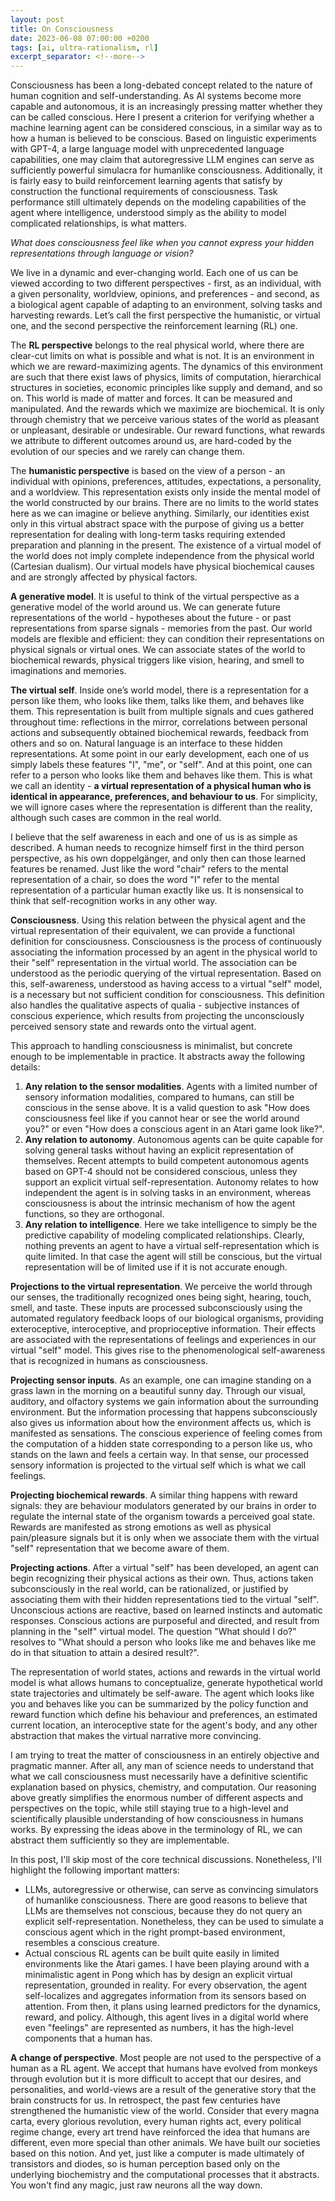 ```yaml
---
layout: post
title: On Consciousness
date: 2023-06-08 07:00:00 +0200
tags: [ai, ultra-rationalism, rl]
excerpt_separator: <!--more-->
---
```


Consciousness has been a long-debated concept related to the nature of human cognition and self-understanding. As AI systems become more capable and autonomous, it is an increasingly pressing matter whether they can be called conscious. Here I present a criterion for verifying whether a machine learning agent can be considered conscious, in a similar way as to how a human is believed to be conscious. Based on linguistic experiments with GPT-4, a large language model with unprecedented language capabilities, one may claim that autoregressive LLM engines can serve as sufficiently powerful simulacra for humanlike consciousness. Additionally, it is fairly easy to build reinforcement learning agents that satisfy by construction the functional requirements of consciousness. Task performance still ultimately depends on the modeling capabilities of the agent where intelligence, understood simply as the ability to model complicated relationships, is what matters.

*What does consciousness feel like when you cannot express your hidden representations through language or vision?*

<!--more-->


We live in a dynamic and ever-changing world. Each one of us can be viewed according to two different perspectives - first, as an individual, with a given personality, worldview, opinions, and preferences - and second, as a biological agent capable of adapting to an environment, solving tasks and harvesting rewards. Let’s call the first perspective the humanistic, or virtual one, and the second perspective the reinforcement learning (RL) one.

The **RL perspective** belongs to the real physical world, where there are clear-cut limits on what is possible and what is not. It is an environment in which we are reward-maximizing agents. The dynamics of this environment are such that there exist laws of physics, limits of computation, hierarchical structures in societies, economic principles like supply and demand, and so on. This world is made of matter and forces. It can be measured and manipulated. And the rewards which we maximize are biochemical. It is only through chemistry that we perceive various states of the world as pleasant or unpleasant, desirable or undesirable. Our reward functions, what rewards we attribute to different outcomes around us, are hard-coded by the evolution of our species and we rarely can change them.

The **humanistic perspective** is based on the view of a person - an individual with opinions, preferences, attitudes, expectations, a personality, and a worldview. This representation exists only inside the mental model of the world constructed by our brains. There are no limits to the world states here as we can imagine or believe anything. Similarly, our identities exist only in this virtual abstract space with the purpose of giving us a better representation for dealing with long-term tasks requiring extended preparation and planning in the present. The existence of a virtual model of the world does not imply complete independence from the physical world (Cartesian dualism). Our virtual
models have physical biochemical causes and are strongly affected by physical factors.

**A generative model**. It is useful to think of the virtual perspective as a generative model of the world around us. We can generate future representations of the world - hypotheses about the future - or past representations from sparse signals - memories from the past. Our world models are flexible and efficient: they can condition their representations on physical signals or virtual ones. We can associate states of the world to biochemical rewards, physical triggers like vision, hearing, and smell to imaginations and memories.

**The virtual self**. Inside one’s world model, there is a representation for a person like them, who looks like them, talks like them, and behaves like them. This representation is built from multiple signals and cues gathered throughout time: reflections in the mirror, correlations between personal actions and subsequently obtained biochemical rewards, feedback from others and so on. Natural language is an interface to these hidden representations. At some point in our early development, each one of us simply labels these features "I", "me", or "self". And at this point, one can refer to a person who looks like them and behaves like them. This is what we call an identity - **a virtual representation of a physical human who is identical in appearance, preferences, and behaviour to us**. For simplicity, we will ignore cases where the representation is different than the reality, although such cases are common in the real world.

I believe that the self awareness in each and one of us is as simple as described. A human needs to recognize himself first in the third person perspective, as his own doppelgänger, and only then can those learned features be renamed. Just like the word "chair" refers to the mental representation of a chair, so does the word "I" refer to the mental representation of a particular human exactly like us. It is nonsensical to think that self-recognition works in any other way.

**Consciousness**. Using this relation between the physical agent and the virtual representation of their equivalent, we can provide a functional definition for consciousness. Consciousness is the process of continuously associating the information processed by an agent in the physical world to their "self" representation in the virtual world. The association can be understood as the periodic querying of the virtual representation. Based on this, self-awareness, understood as having access to a virtual "self" model, is a necessary but not sufficient condition for consciousness. This definition
also handles the qualitative aspects of qualia - subjective instances of conscious experience, which results from projecting the unconsciously perceived sensory state and rewards onto the virtual agent.

This approach to handling consciousness is minimalist, but concrete enough to be implementable in practice. It abstracts away the following details:
1. **Any relation to the sensor modalities**. Agents with a limited number of sensory information modalities, compared to humans, can still be conscious in the sense above. It is a valid question to ask "How does consciousness feel like if you cannot hear or see the world around you?" or even "How does a conscious agent in an Atari game look like?".
2. **Any relation to autonomy**. Autonomous agents can be quite capable for solving general tasks without having an explicit representation of themselves. Recent attempts to build competent autonomous agents based on GPT-4 should not be considered conscious, unless they support an explicit virtual self-representation. Autonomy relates to how independent the agent is in solving tasks in an environment, whereas consciousness is about the intrinsic mechanism of how the agent functions, so they are orthogonal.
3. **Any relation to intelligence**. Here we take intelligence to simply be the predictive capability of modeling complicated relationships. Clearly, nothing prevents an agent to have a virtual self-representation which is quite limited. In that case the agent will still be conscious, but the virtual representation will be of limited use if it is not accurate enough.

**Projections to the virtual representation**. We perceive the world through our senses, the traditionally recognized ones being sight, hearing, touch, smell, and taste. These inputs are processed subconsciously using the automated regulatory feedback loops of our biological organisms, providing exteroceptive, interoceptive, and proprioceptive information. Their effects are associated with the representations of feelings and experiences in our virtual "self" model. This gives rise to the phenomenological self-awareness that is recognized in humans as consciousness.

**Projecting sensor inputs**. As an example, one can imagine standing on a grass lawn in the morning on a beautiful sunny day. Through our visual, auditory, and olfactory systems we gain information about the surrounding environment. But the information processing that happens subconsciously also gives us information about how the environment affects us, which is manifested as sensations. The conscious experience of feeling comes from the computation of a hidden state corresponding to a
person like us, who stands on the lawn and feels a certain way. In that sense, our processed sensory information is projected to the virtual self which is what we call feelings.

**Projecting biochemical rewards**. A similar thing happens with reward signals: they are behaviour modulators generated by our brains in order to regulate the internal state of the organism towards a perceived goal state. Rewards are manifested as strong emotions as well as physical pain/pleasure signals but it is only when we associate them with the virtual "self" representation that we become aware of them.

**Projecting actions**. After a virtual "self" has been developed, an agent can begin recognizing their physical actions as their own. Thus, actions taken subconsciously in the real world, can be rationalized, or justified by associating them with their hidden representations tied to the virtual "self". Unconscious actions are reactive, based on learned instincts and automatic responses. Conscious actions are purposeful and directed, and result from planning in the "self" virtual model. The question "What should I do?" resolves to "What should a person who looks like me and behaves like me do in
that situation to attain a desired result?".

The representation of world states, actions and rewards in the virtual world model is what allows humans to conceptualize, generate hypothetical world state trajectories and ultimately be self-aware. The agent which looks like you and behaves like you can be summarized by the policy function and reward function which define his behaviour and preferences, an estimated current location, an interoceptive state for the agent's body, and any other abstraction that makes the virtual narrative more convincing.

I am trying to treat the matter of consciousness in an entirely objective and pragmatic manner. After all, any man of science needs to understand that what we call consciousness must necessarily have a definitive scientific explanation based on physics, chemistry, and computation. Our reasoning above greatly simplifies the enormous number of different aspects and perspectives on the topic, while still staying true to a high-level and scientifically plausible understanding of how consciousness in humans works. By expressing the ideas above in the terminology of RL, we can abstract them sufficiently so they are implementable.

In this post, I'll skip most of the core technical discussions. Nonetheless, I'll highlight the following important matters:
- LLMs, autoregressive or otherwise, can serve as convincing simulators of humanlike consciousness. There are good reasons to believe that LLMs are themselves not conscious, because they do not query an explicit self-representation. Nonetheless, they can be used to simulate a conscious agent which in the right prompt-based environment, resembles a conscious creature.
- Actual conscious RL agents can be built quite easily in limited environments like the Atari games. I have been playing around with a minimalistic agent in Pong which has by design an explicit virtual representation, grounded in reality. For every observation, the agent self-localizes and aggregates information from its sensors based on attention. From then, it plans using learned predictors for the dynamics, reward, and policy. Although, this agent lives in a digital world where even "feelings" are represented as numbers, it has the high-level components that a human has.

**A change of perspective**. Most people are not used to the perspective of a human as a RL agent. We accept that humans have evolved from monkeys through evolution but it is more difficult to accept that our desires, and personalities, and world-views are a result of the generative story that the brain constructs for us. In retrospect, the past few centuries have strengthened the humanistic view of the world. Consider that every magna carta, every glorious revolution, every human rights act, every political regime change, every art trend have reinforced the idea that humans are different, even more special than other animals. We have built our societies based on this notion. And yet, just like a computer is made ultimately of transistors and diodes, so is human perception based only on the underlying biochemistry and the computational processes that it abstracts. You won't find any magic, just raw neurons all the way down.